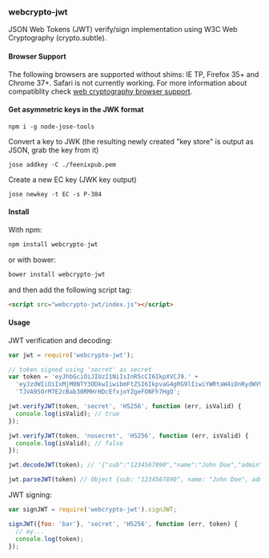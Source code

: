 ### webcrypto-jwt

JSON Web Tokens (JWT) verify/sign implementation using W3C Web Cryptography (crypto.subtle).

#### Browser Support

The following browsers are supported without shims: IE TP, Firefox 35+ and Chrome 37+. Safari is not currently working. For more information about compatiblity check [web cryptography browser support](http://caniuse.com/#feat=cryptography).

#### Get asymmetric keys in the JWK format

```
npm i -g node-jose-tools
```

Convert a key to JWK (the resulting newly created "key store" is output as JSON, grab the key from it)
```
jose addkey -C ./feenixpub.pem
```

Create a new EC key (JWK key output)
```
jose newkey -t EC -s P-384
```

#### Install

With npm:

```js
npm install webcrypto-jwt
```

or with bower:

```js
bower install webcrypto-jwt
```

and then add the following script tag:

```html
<script src="webcrypto-jwt/index.js"></script>
```

#### Usage

JWT verification and decoding:

```js
var jwt = require('webcrypto-jwt');

// token signed using 'secret' as secret
var token = 'eyJhbGciOiJIUzI1NiIsInR5cCI6IkpXVCJ9.' +
  'eyJzdWIiOiIxMjM0NTY3ODkwIiwibmFtZSI6IkpvaG4gRG9lIiwiYWRtaW4iOnRydWV9.' +
  'TJVA95OrM7E2cBab30RMHrHDcEfxjoYZgeFONFh7HgQ';

jwt.verifyJWT(token, 'secret', 'HS256', function (err, isValid) {
  console.log(isValid); // true
});

jwt.verifyJWT(token, 'nosecret', 'HS256', function (err, isValid) {
  console.log(isValid); // false
});

jwt.decodeJWT(token); // '{"sub":"1234567890","name":"John Doe","admin":true}'

jwt.parseJWT(token) // Object {sub: "1234567890", name: "John Doe", admin: true}
```

JWT signing:

```js
var signJWT = require('webcrypto-jwt').signJWT;

signJWT({foo: 'bar'}, 'secret', 'HS256', function (err, token) {
  // ey...
  console.log(token);
});
```
